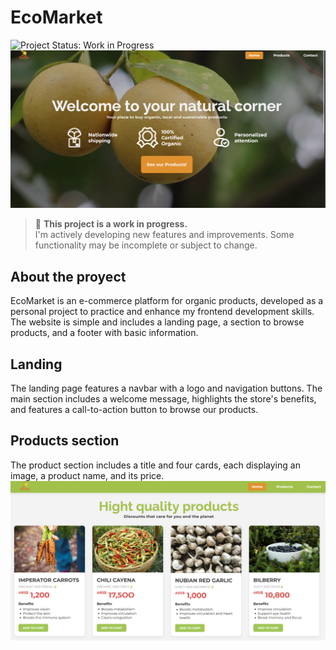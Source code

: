 # EcoMarket
![Project Status: Work in Progress](https://img.shields.io/badge/status-work%20in%20progress-yellow)
![landing page](landing.png)

> 🚧 **This project is a work in progress.**  
> I'm actively developing new features and improvements. Some functionality may be incomplete or subject to change.

## About the proyect
EcoMarket is an e-commerce platform for organic products, developed as a personal project to practice and enhance my frontend development skills.
The website is simple and includes a landing page, a section to browse products, and a footer with basic information.

## Landing
The landing page features a navbar with a logo and navigation buttons. The main section includes a welcome message, highlights the store's benefits, and features a call-to-action button to browse our products.

## Products section
The product section includes a title and four cards, each displaying an image, a product name, and its price.
![products section](products.png)

